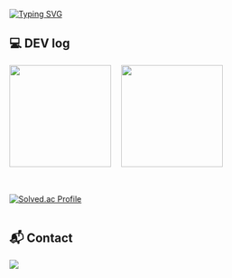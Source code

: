 [![Typing SVG](https://readme-typing-svg.demolab.com?font=Alkatra&weight=500&size=45&duration=3500&pause=3&color=A5FFE4&center=true&vCenter=false&multiline=true&repeat=true&width=1000&height=100&lines=Welcome+to+SunYoung's+GitHub!👋)](https://git.io/typing-svg)
<br>

## 💻 DEV log 
<p>
  <img height="180em" src="https://github-readme-stats.vercel.app/api?username=baesunyoung6767&show_icons=true&theme=radical"> 
  <img height="180em" src="https://github-readme-stats.vercel.app/api/top-langs/?username=baesunyoung6767&layout=compact&show_icons=true&theme=radical">
</p>
<br>

[![Solved.ac Profile](http://mazassumnida.wtf/api/v2/generate_badge?boj=qotjsdud67)](https://solved.ac/qotjsdud67/)
<br><br>

## 📬 Contact
 <a href="mailto:tjsdud6677@gmail.com">
        <img src="https://img.shields.io/badge/Gmail-EA4335?style=for-the-badge&logo=Gmail&logoColor=white"> 
 </a>
